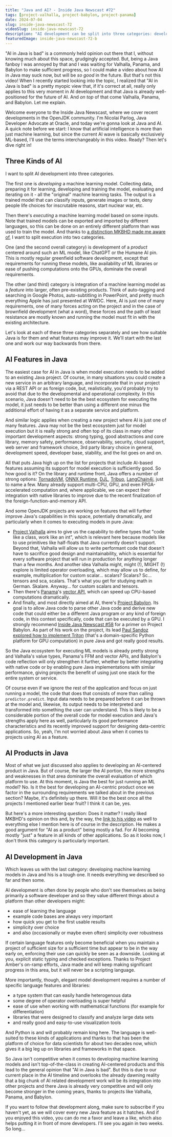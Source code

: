 ```yaml
---
title: "Java and AI? - Inside Java Newscast #72"
tags: [project-valhalla, project-babylon, project-panama]
date: 2024-07-04
slug: inside-java-newscast-72
videoSlug: inside-java-newscast-72
description: "AI development can be split into three categories: developing an ML model (where Java isn't competitive and is unlikely to become top of the class any time soon), developing an AI-centered product (where Java is well-positioned and will become stringer soon; but does this category matter in the long run?) and adding AI-based features to larger projects (where Java is already very good and will only become stronger thanks to Valhalla's value types, Panama's FFM and vector APIs, and Babylon's code reflection)."
featuredImage: inside-java-newscast-72-b
---
```


"AI in Java is bad" is a commonly held opinion out there that I, without knowing much about this space, grudgingly accepted.
But, being a Java fanboy I was annoyed by that and I was waiting for Valhalla, Panama, and Babylon to make sufficient progress, so I could make a video about how AI in Java may suck now, but will be _so good_ in the future.
But that's not this video!
When I recently started looking into the topic, I realized that "AI in Java is bad" is a pretty myopic view that, if it's correct at all, really only applies to this very moment in AI development and that Java is already well-positioned for the future of AI.
And _on top_ of that come Valhalla, Panama, and Babylon.
Let me explain.

<!-- Logo -->

Welcome everyone to the Inside Java Newscast, where we cover recent developments in the OpenJDK community.
I'm Nicolai Parlog, Java Developer Advocate at Oracle, and today we're gonna look at Java and AI.
A quick note before we start:
I know that artificial intelligence is more than just machine learning, but since the current AI wave is basically exclusively ML-based, I'll use the terms interchangeably in this video.
Ready?
Then let's dive right in!


## Three Kinds of AI

I want to split AI development into three categories.

The first one is _developing_ a machine learning model.
Collecting data, preparing it for learning, developing and training the model, evaluating and iterating on it - all the "original" machine learning tasks.
The output is a trained model that can classify inputs, generate images or texts, deny people life choices for inscrutable reasons, start nuclear war, etc.

Then there's _executing_ a machine learning model based on some inputs.
Note that trained models can be exported and imported by different languages, so this can be done on an entirely different platform than was used to train the model.
And thanks to [a distinction MKBHD made me aware of](https://www.youtube.com/watch?v=sDIi95CqTiM), I want to split execution into two categories.

One (and the second overall category) is development of a _product_ centered around such an ML model, like ChatGPT or the Humane AI pin.
This is mostly regular greenfield software development, except that requirements for running these models, like availability of ML libraries or ease of pushing computations onto the GPUs, dominate the overall requirements.

The other (and third) category is integration of a machine learning model as a _feature_ into larger, often pre-existing products.
Think of auto-tagging and searching in Google Photos, auto-subtitling in PowerPoint, and pretty much everything Apple has just presented at WWDC.
Here, AI is just one of many requirements, one of many forces acting on the project and in the case of brownfield development (what a word), these forces and the path of least resistance are mostly known and running the model must fit in with the existing architecture.

Let's look at each of these three categories separately and see how suitable Java is for them and what features may improve it.
We'll start with the last one and work our way backwards from there.


## AI Features in Java

The easiest case for AI in Java is when model execution needs to be added to an existing Java project.
Of course, in many situations you could create a new service in an arbitrary language, and incorporate that in your project via a REST API or as foreign code, but, realistically, you'd probably try to avoid that due to the developmental and operational complexity.
In this scenario, Java doesn't need to be the best ecosystem for executing the model, it just needs to be better than using a different one minus the additional effort of having it as a separate service and platform.

And similar logic applies when creating a new project where AI is just one of many features.
Java may not be the best ecosystem just for model execution but it is really strong and often top of its class in many other important development aspects: strong typing, good abstractions and core library, memory safety, performance, observability, security, cloud support, web server and framework choice, 3rd party library choice in general, development speed, developer base, stability, and the list goes on and on.

All that puts Java high up on the list for projects that include AI-based features assuming its support for model execution is sufficiently good.
So how good is it?
On the library and runtime front, Java offers a number of strong options:
[TornadoVM](https://www.tornadovm.org/), [ONNX Runtime](https://onnxruntime.ai/), [DJL](https://djl.ai/), [Tribuo](https://tribuo.org/), [LangChain4j](https://docs.langchain4j.dev/), just to name a few.
Many already support multi-CPU, GPU, and even FPGA-accelerated computation and, where applicable, we can expect their integration with native libraries to improve due to the recent finalization of the foreign-function-and-memory API.

And some OpenJDK projects are working on features that will further improve Java's capabilities in this space, potentially dramatically, and particularly when it comes to executing models in pure Java:

* [Project Valhalla](https://openjdk.org/projects/valhalla/) aims to give us the capability to define types that "code like a class, work like an int", which is relevant here because models like to use primitives like half-floats that Java currently doesn't support.
  Beyond that, Valhalla will allow us to write performant code that doesn't have to sacrifice good design and maintainability, which is essential for every software project that will run in production for anything longer than a few months.
  And another idea Valhalla might, might (!), MIGHT (!) explore is limited operator overloading, which may allow us to define, for example, multiplication for custom scalar... scalars?
  Scalars? Sc... tensors and sca, scalars.
  That's what you get for studying math in German. Skalare.
  Anyway... for custom scalars and tensors.
* Then there's [Panama](https://openjdk.org/projects/panama/)'s [vector API](https://openjdk.org/jeps/469), which can speed up CPU-based computations dramatically.
* And finally, and most directly aimed at AI, there's [Project Babylon](https://openjdk.org/projects/babylon/).
  Its goal is to allow Java code to parse other Java code and derive new code that could either be a different Java program or any kind of foreign code, in this context specifically, code that can be executed by a GPU.
  I strongly recommend [Inside Java Newscast #58](https://www.youtube.com/watch?v=q8pxRkdKeR0) for a primer on Project Babylon.
  As part of his work on the project, its lead [Paul Sandoz explored how to implement Triton](https://openjdk.org/projects/babylon/articles/triton) (that's a domain-specific Python platform for GPU computation) in pure Java and got really good results.

<contentvideo slug="inside-java-newscast-58"></contentvideo>

So the Java ecosystem for executing ML models is already pretty strong and Valhalla's value types, Panama's FFM and vector APIs, and Babylon's code reflection will only strengthen it further, whether by better integrating with native code or by enabling pure Java implementations with similar performance, giving projects the benefit of using just one stack for the entire system or service.

Of course even if we ignore the rest of the application and focus on just running a model, the code that does that consists of more than calling `predictor.predict`.
Input data needs to be prepared before it can be thrown at the model and, likewise, its output needs to be interpreted and transformed into something the user can understand.
This is likely to be a considerable portion of the overall code for model execution and Java's strengths apply here as well, particularly its good performance characteristics and its recently improved support for designing data-centric applications.
So, yeah, I'm not worried about Java when it comes to projects using AI as a feature.


## AI Products in Java

Most of what we just discussed also applies to developing an AI-centered product in Java.
But of course, the larger the AI portion, the more strengths and weaknesses in that area dominate the overall evaluation of which platform to use.
At this moment, is Java the best for just running an ML model?
No.
Is it the best for developing an AI-centric product once we factor in the surrounding requirements we talked about in the previous section?
Maybe, it's definitely up there.
Will it be the best once all the projects I mentioned earlier bear fruit?
I think it can be, yes.

But here's a more interesting question:
Does it matter?
I really liked MKBHD's opinion on this and, by the way, the [link to his video](https://www.youtube.com/watch?v=sDIi95CqTiM) as well to everything else I mention here is of course in the description.
He makes a good argument for "AI as a product" being mostly a fad.
For AI becoming mostly "just" a feature in all kinds of other applications.
So as it looks now, I don't think this category is particularly important.


## AI Development in Java

Which leaves us with the last category: developing machine learning models in Java and his is a tough one.
It needs everything we described so far and then some.

AI development is often done by people who don't see themselves as being primarily a software developer and so they value different things about a platform than other developers might:

* ease of learning the language
* example code bases are always very important
* how quick you get to the first usable results
* simplicity over choice
* and also (occasionally or maybe even often) simplicity over robustness

If certain language features only become beneficial when you maintain a project of sufficient size for a sufficient time but appear to be in the way early on, enforcing their use can quickly be seen as a downside.
Looking at you, explicit static typing and checked exceptions.
Thanks to Project Amber's on-ramp efforts, Java made and will keep making significant progress in this area, but it will never be a scripting language.

More importantly, though, elegant model development requires a number of specific language features and libraries:

* a type system that can easily handle heterogenous data
* some degree of operator overloading is super helpful
* ease of use when working with mathematical functions (for example for differentiation)
* libraries that were designed to classify and analyze large data sets
* and really good and easy-to-use visualization tools

And Python is and will probably remain king here.
The language is well-suited to these kinds of applications and thanks to that has been the platform of choice for data scientists for about two decades now, which gives it a big leg up on libraries and frameworks in that space.

So Java isn't competitive when it comes to developing machine learning models and isn't top-of-the-class in creating AI-centered products and this lead to the general opinion that "AI in Java is bad".
But this is due to our current place in the AI timeline and overlooks the already dawning reality that a big chunk of AI related development work will be its integration into other projects and there Java is already very competitive and will only become stronger in the coming years, thanks to projects like Valhalla, Panama, and Babylon.

If you want to follow that development along, make sure to subscribe if you haven't yet, as we will cover every new Java feature as it hatches.
And if you enjoyed this video, you can do me a favor and leave a like, which also helps putting it in front of more developers.
I'll see you again in two weeks.
So long...
